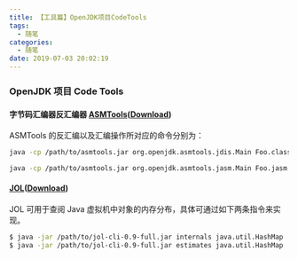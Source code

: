 ```yaml
---
title: 【工具篇】OpenJDK项目CodeTools
tags:
  - 随笔
categories:
  - 随笔
date: 2019-07-03 20:02:19
---
```

### OpenJDK 项目 Code Tools

#### 字节码汇编器反汇编器 [ASMTools](https://wiki.openjdk.java.net/display/CodeTools/asmtools)([Download](https://adopt-openjdk.ci.cloudbees.com/view/OpenJDK/job/asmtools/lastSuccessfulBuild/artifact/asmtools-6.0.tar.gz))

ASMTools 的反汇编以及汇编操作所对应的命令分别为：
```bash
java -cp /path/to/asmtools.jar org.openjdk.asmtools.jdis.Main Foo.class > Foo.jasm
```

```bash
java -cp /path/to/asmtools.jar org.openjdk.asmtools.jasm.Main Foo.jasm
```

#### [JOL](http://openjdk.java.net/projects/code-tools/jol/)([Download](http://central.maven.org/maven2/org/openjdk/jol/jol-cli/0.9/jol-cli-0.9-full.jar))
JOL 可用于查阅 Java 虚拟机中对象的内存分布，具体可通过如下两条指令来实现。

```bash
$ java -jar /path/to/jol-cli-0.9-full.jar internals java.util.HashMap
$ java -jar /path/to/jol-cli-0.9-full.jar estimates java.util.HashMap
```


